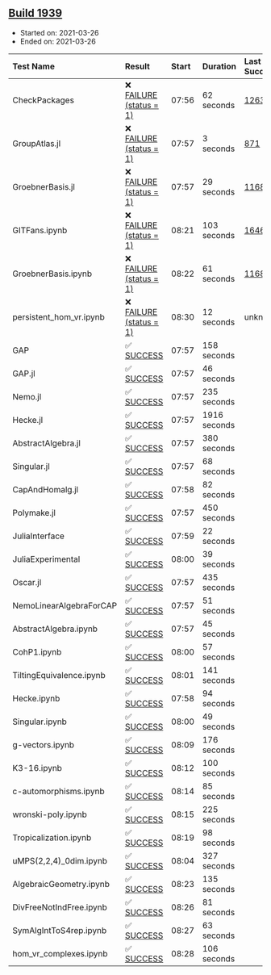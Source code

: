 ## [Build 1939](https://oscarci.mathematik.uni-kl.de/job/oscar-stable/1939/)

* Started on: 2021-03-26
* Ended on: 2021-03-26

| Test Name    | Result | Start | Duration | Last Success | First Failure |
|:-------------|:-------|:------|:---------|:-------------|:--------------|
| CheckPackages | ❌ [FAILURE (status = 1)](https://oscarci.mathematik.uni-kl.de/job/oscar-stable/1939/artifact/logs/build-1939/CheckPackages.log) | 07:56 | 62 seconds | [1263](https://oscarci.mathematik.uni-kl.de/job/oscar-stable/1263/) | [1264](https://oscarci.mathematik.uni-kl.de/job/oscar-stable/1264/) |
| GroupAtlas.jl | ❌ [FAILURE (status = 1)](https://oscarci.mathematik.uni-kl.de/job/oscar-stable/1939/artifact/logs/build-1939/GroupAtlas.jl.log) | 07:57 | 3 seconds | [871](https://oscarci.mathematik.uni-kl.de/job/oscar-stable/871/) | [872](https://oscarci.mathematik.uni-kl.de/job/oscar-stable/872/) |
| GroebnerBasis.jl | ❌ [FAILURE (status = 1)](https://oscarci.mathematik.uni-kl.de/job/oscar-stable/1939/artifact/logs/build-1939/GroebnerBasis.jl.log) | 07:57 | 29 seconds | [1168](https://oscarci.mathematik.uni-kl.de/job/oscar-stable/1168/) | [1169](https://oscarci.mathematik.uni-kl.de/job/oscar-stable/1169/) |
| GITFans.ipynb | ❌ [FAILURE (status = 1)](https://oscarci.mathematik.uni-kl.de/job/oscar-stable/1939/artifact/logs/build-1939/GITFans.ipynb.log) | 08:21 | 103 seconds | [1646](https://oscarci.mathematik.uni-kl.de/job/oscar-stable/1646/) | [1647](https://oscarci.mathematik.uni-kl.de/job/oscar-stable/1647/) |
| GroebnerBasis.ipynb | ❌ [FAILURE (status = 1)](https://oscarci.mathematik.uni-kl.de/job/oscar-stable/1939/artifact/logs/build-1939/GroebnerBasis.ipynb.log) | 08:22 | 61 seconds | [1168](https://oscarci.mathematik.uni-kl.de/job/oscar-stable/1168/) | [1169](https://oscarci.mathematik.uni-kl.de/job/oscar-stable/1169/) |
| persistent_hom_vr.ipynb | ❌ [FAILURE (status = 1)](https://oscarci.mathematik.uni-kl.de/job/oscar-stable/1939/artifact/logs/build-1939/persistent_hom_vr.ipynb.log) | 08:30 | 12 seconds | unknown | unknown |
| GAP | ✅ [SUCCESS](https://oscarci.mathematik.uni-kl.de/job/oscar-stable/1939/artifact/logs/build-1939/GAP.log) | 07:57 | 158 seconds |  |  |
| GAP.jl | ✅ [SUCCESS](https://oscarci.mathematik.uni-kl.de/job/oscar-stable/1939/artifact/logs/build-1939/GAP.jl.log) | 07:57 | 46 seconds |  |  |
| Nemo.jl | ✅ [SUCCESS](https://oscarci.mathematik.uni-kl.de/job/oscar-stable/1939/artifact/logs/build-1939/Nemo.jl.log) | 07:57 | 235 seconds |  |  |
| Hecke.jl | ✅ [SUCCESS](https://oscarci.mathematik.uni-kl.de/job/oscar-stable/1939/artifact/logs/build-1939/Hecke.jl.log) | 07:57 | 1916 seconds |  |  |
| AbstractAlgebra.jl | ✅ [SUCCESS](https://oscarci.mathematik.uni-kl.de/job/oscar-stable/1939/artifact/logs/build-1939/AbstractAlgebra.jl.log) | 07:57 | 380 seconds |  |  |
| Singular.jl | ✅ [SUCCESS](https://oscarci.mathematik.uni-kl.de/job/oscar-stable/1939/artifact/logs/build-1939/Singular.jl.log) | 07:57 | 68 seconds |  |  |
| CapAndHomalg.jl | ✅ [SUCCESS](https://oscarci.mathematik.uni-kl.de/job/oscar-stable/1939/artifact/logs/build-1939/CapAndHomalg.jl.log) | 07:58 | 82 seconds |  |  |
| Polymake.jl | ✅ [SUCCESS](https://oscarci.mathematik.uni-kl.de/job/oscar-stable/1939/artifact/logs/build-1939/Polymake.jl.log) | 07:57 | 450 seconds |  |  |
| JuliaInterface | ✅ [SUCCESS](https://oscarci.mathematik.uni-kl.de/job/oscar-stable/1939/artifact/logs/build-1939/JuliaInterface.log) | 07:59 | 22 seconds |  |  |
| JuliaExperimental | ✅ [SUCCESS](https://oscarci.mathematik.uni-kl.de/job/oscar-stable/1939/artifact/logs/build-1939/JuliaExperimental.log) | 08:00 | 39 seconds |  |  |
| Oscar.jl | ✅ [SUCCESS](https://oscarci.mathematik.uni-kl.de/job/oscar-stable/1939/artifact/logs/build-1939/Oscar.jl.log) | 07:57 | 435 seconds |  |  |
| NemoLinearAlgebraForCAP | ✅ [SUCCESS](https://oscarci.mathematik.uni-kl.de/job/oscar-stable/1939/artifact/logs/build-1939/NemoLinearAlgebraForCAP.log) | 07:57 | 51 seconds |  |  |
| AbstractAlgebra.ipynb | ✅ [SUCCESS](https://oscarci.mathematik.uni-kl.de/job/oscar-stable/1939/artifact/logs/build-1939/AbstractAlgebra.ipynb.log) | 07:57 | 45 seconds |  |  |
| CohP1.ipynb | ✅ [SUCCESS](https://oscarci.mathematik.uni-kl.de/job/oscar-stable/1939/artifact/logs/build-1939/CohP1.ipynb.log) | 08:00 | 57 seconds |  |  |
| TiltingEquivalence.ipynb | ✅ [SUCCESS](https://oscarci.mathematik.uni-kl.de/job/oscar-stable/1939/artifact/logs/build-1939/TiltingEquivalence.ipynb.log) | 08:01 | 141 seconds |  |  |
| Hecke.ipynb | ✅ [SUCCESS](https://oscarci.mathematik.uni-kl.de/job/oscar-stable/1939/artifact/logs/build-1939/Hecke.ipynb.log) | 07:58 | 94 seconds |  |  |
| Singular.ipynb | ✅ [SUCCESS](https://oscarci.mathematik.uni-kl.de/job/oscar-stable/1939/artifact/logs/build-1939/Singular.ipynb.log) | 08:00 | 49 seconds |  |  |
| g-vectors.ipynb | ✅ [SUCCESS](https://oscarci.mathematik.uni-kl.de/job/oscar-stable/1939/artifact/logs/build-1939/g-vectors.ipynb.log) | 08:09 | 176 seconds |  |  |
| K3-16.ipynb | ✅ [SUCCESS](https://oscarci.mathematik.uni-kl.de/job/oscar-stable/1939/artifact/logs/build-1939/K3-16.ipynb.log) | 08:12 | 100 seconds |  |  |
| c-automorphisms.ipynb | ✅ [SUCCESS](https://oscarci.mathematik.uni-kl.de/job/oscar-stable/1939/artifact/logs/build-1939/c-automorphisms.ipynb.log) | 08:14 | 85 seconds |  |  |
| wronski-poly.ipynb | ✅ [SUCCESS](https://oscarci.mathematik.uni-kl.de/job/oscar-stable/1939/artifact/logs/build-1939/wronski-poly.ipynb.log) | 08:15 | 225 seconds |  |  |
| Tropicalization.ipynb | ✅ [SUCCESS](https://oscarci.mathematik.uni-kl.de/job/oscar-stable/1939/artifact/logs/build-1939/Tropicalization.ipynb.log) | 08:19 | 98 seconds |  |  |
| uMPS(2,2,4)_0dim.ipynb | ✅ [SUCCESS](https://oscarci.mathematik.uni-kl.de/job/oscar-stable/1939/artifact/logs/build-1939/uMPS-2-2-4-_0dim.ipynb.log) | 08:04 | 327 seconds |  |  |
| AlgebraicGeometry.ipynb | ✅ [SUCCESS](https://oscarci.mathematik.uni-kl.de/job/oscar-stable/1939/artifact/logs/build-1939/AlgebraicGeometry.ipynb.log) | 08:23 | 135 seconds |  |  |
| DivFreeNotIndFree.ipynb | ✅ [SUCCESS](https://oscarci.mathematik.uni-kl.de/job/oscar-stable/1939/artifact/logs/build-1939/DivFreeNotIndFree.ipynb.log) | 08:26 | 81 seconds |  |  |
| SymAlgIntToS4rep.ipynb | ✅ [SUCCESS](https://oscarci.mathematik.uni-kl.de/job/oscar-stable/1939/artifact/logs/build-1939/SymAlgIntToS4rep.ipynb.log) | 08:27 | 63 seconds |  |  |
| hom_vr_complexes.ipynb | ✅ [SUCCESS](https://oscarci.mathematik.uni-kl.de/job/oscar-stable/1939/artifact/logs/build-1939/hom_vr_complexes.ipynb.log) | 08:28 | 106 seconds |  |  |
